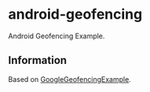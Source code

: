 # android-geofencing
Android Geofencing Example. 

## Information
Based on 
[GoogleGeofencingExample](https://github.com/googlesamples/android-play-location/tree/master/Geofencing).
